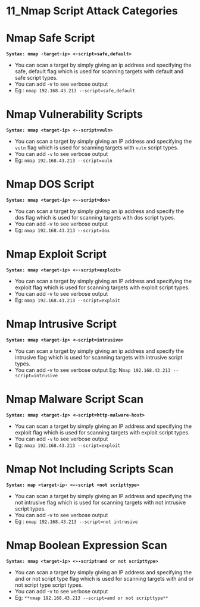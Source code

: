 # 11_Nmap Script Attack Categories

# Nmap Safe Script

**`Syntax: nmap ‹target-ip> <-script=safe,default>`**

- You can scan a target by simply giving an ip address and specifying the safe, default flag which is used for scanning targets with default and safe script types.
- You can add -v to see verbose output
- Eg : `nmap 192.168.43.213 --script=safe,default`

# Nmap Vulnerability Scripts

**`Syntax: nmap <target-ip> <--script=vuln>`**

- You can scan a target by simply giving an IP address and specifying the `vuln` flag which is used for scanning targets with `vuln` script types.
- You can add `-v` to see verbose output
- Eg: `nmap 192.168.43.213 --script=vuln`

# Nmap DOS Script

**`Syntax: nmap <target-ip> <--script=dos>`**

- You can scan a target by simply giving an ip address and specify the dos flag which is used for scanning targets with dos script types.
- You can add -v to see verbose output
- Eg: `nmap 192.168.43.213 --script=dos`

# Nmap Exploit Script

**`Syntax: nmap <target-ip> <--script=exploit>`**

- You can scan a target by simply giving an IP address and specifying the exploit flag which is used for scanning targets with exploit script types.
- You can add -v to see verbose output
- Eg: `nmap 192.168.43.213 --script=exploit`

# Nmap Intrusive Script

**`Syntax: nmap <target-ip> <—script=intrusive>`**

- You can scan a target by simply giving an ip address and specify the intrusive flag which is used for scanning targets with intrusive script types.
- You can add -v to see verbose output
Eg: N`map 192.168.43.213 --script=intrusive`

# Nmap Malware Script Scan

**`Syntax: nmap <target-ip> <—script=http-malware-host>`**

- You can scan a target by simply giving an IP address and specifying the exploit flag which is used for scanning targets with exploit script types.
- You can add `-v` to see verbose output
- Eg: `nmap 192.168.43.213 --script=exploit`

# Nmap Not Including Scripts Scan

**`Syntax: map <target-ip› <—-script =not scripttype>`**

- You can scan a target by simply giving an IP address and specifying the not intrusive flag which is used for scanning targets with not intrusive script types.
- You can add -v to see verbose output
- Eg : `nmap 192.168.43.213 --script=not intrusive`

# Nmap Boolean Expression Scan

**`Syntax: nmap <target-ip> <--script=and or not scripttype>`**

- You can scan a target by simply giving an IP address and specifying the and or not script type flag which is used for scanning targets with and or not script type script types.
- You can add -v to see verbose output
- Eg: `**nmap 192.168.43.213 --script=and or not scripttype**`